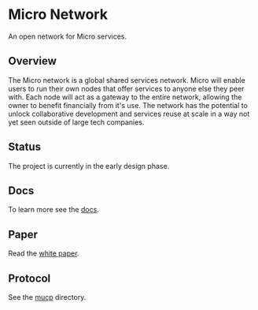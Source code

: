 # Micro Network

An open network for Micro services.

## Overview

The Micro network is a global shared services network. Micro will enable users to run their own nodes 
that offer services to anyone else they peer with. Each node will act as a gateway to the entire network, 
allowing the owner to benefit financially from it's use. The network has the potential to unlock collaborative 
development and services reuse at scale in a way not yet seen outside of large tech companies.

## Status

The project is currently in the early design phase.

## Docs

To learn more see the [docs](docs).

## Paper

Read the [white paper](https://mu.network).

## Protocol

See the [mucp](mucp) directory.
